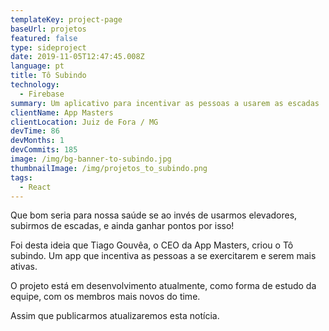 ```yaml
---
templateKey: project-page
baseUrl: projetos
featured: false
type: sideproject
date: 2019-11-05T12:47:45.008Z
language: pt
title: Tô Subindo
technology:
  - Firebase
summary: Um aplicativo para incentivar as pessoas a usarem as escadas
clientName: App Masters
clientLocation: Juiz de Fora / MG
devTime: 86
devMonths: 1
devCommits: 185
image: /img/bg-banner-to-subindo.jpg
thumbnailImage: /img/projetos_to_subindo.png
tags:
  - React
---
```

Que bom seria para nossa saúde se ao invés de usarmos elevadores, subirmos de escadas, e ainda ganhar pontos por isso!

Foi desta ideia que Tiago Gouvêa, o CEO da App Masters, criou o Tô subindo. Um app que incentiva as pessoas a se exercitarem e serem mais ativas.

O projeto está em desenvolvimento atualmente, como forma de estudo da equipe, com os membros mais novos do time.

Assim que publicarmos atualizaremos esta notícia.
